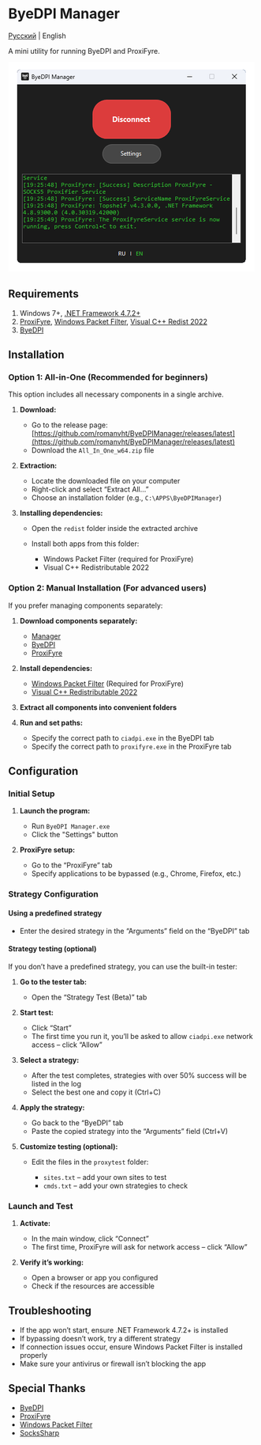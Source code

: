 # ByeDPI Manager

[Русский](README.md) | English

A mini utility for running ByeDPI and ProxiFyre.

![Interface Screenshot](screens/screen_en.png)

## Requirements

1. Windows 7+, [.NET Framework 4.7.2+](https://dotnet.microsoft.com/en-us/download/dotnet-framework/thank-you/net472-offline-installer)
2. [ProxiFyre](https://github.com/wiresock/proxifyre), [Windows Packet Filter](https://github.com/wiresock/ndisapi), [Visual C++ Redist 2022](https://learn.microsoft.com/en-us/cpp/windows/latest-supported-vc-redist?view=msvc-170#latest-microsoft-visual-c-redistributable-version)
3. [ByeDPI](https://github.com/hufrea/byedpi)

## Installation

### Option 1: All-in-One (Recommended for beginners)

This option includes all necessary components in a single archive.

1. **Download:**

   * Go to the release page: [https://github.com/romanvht/ByeDPIManager/releases/latest](https://github.com/romanvht/ByeDPIManager/releases/latest)
   * Download the `All_In_One_w64.zip` file

2. **Extraction:**

   * Locate the downloaded file on your computer
   * Right-click and select “Extract All…”
   * Choose an installation folder (e.g., `C:\APPS\ByeDPIManager`)

3. **Installing dependencies:**

   * Open the `redist` folder inside the extracted archive
   * Install both apps from this folder:

     * Windows Packet Filter (required for ProxiFyre)
     * Visual C++ Redistributable 2022

### Option 2: Manual Installation (For advanced users)

If you prefer managing components separately:

1. **Download components separately:**

   * [Manager](https://github.com/romanvht/ByeDPIManager/releases/latest)
   * [ByeDPI](https://github.com/hufrea/byedpi)
   * [ProxiFyre](https://github.com/wiresock/proxifyre)

2. **Install dependencies:**

   * [Windows Packet Filter](https://github.com/wiresock/ndisapi) (Required for ProxiFyre)
   * [Visual C++ Redistributable 2022](https://learn.microsoft.com/en-us/cpp/windows/latest-supported-vc-redist?view=msvc-170#latest-microsoft-visual-c-redistributable-version)

3. **Extract all components into convenient folders**

4. **Run and set paths:**

   * Specify the correct path to `ciadpi.exe` in the ByeDPI tab
   * Specify the correct path to `proxifyre.exe` in the ProxiFyre tab

## Configuration

### Initial Setup

1. **Launch the program:**

   * Run `ByeDPI Manager.exe`
   * Click the "Settings" button

2. **ProxiFyre setup:**

   * Go to the “ProxiFyre” tab
   * Specify applications to be bypassed (e.g., Chrome, Firefox, etc.)

### Strategy Configuration

#### Using a predefined strategy

* Enter the desired strategy in the “Arguments” field on the “ByeDPI” tab

#### Strategy testing (optional)

If you don’t have a predefined strategy, you can use the built-in tester:

1. **Go to the tester tab:**

   * Open the “Strategy Test (Beta)” tab

2. **Start test:**

   * Click “Start”
   * The first time you run it, you’ll be asked to allow `ciadpi.exe` network access – click “Allow”

3. **Select a strategy:**

   * After the test completes, strategies with over 50% success will be listed in the log
   * Select the best one and copy it (Ctrl+C)

4. **Apply the strategy:**

   * Go back to the “ByeDPI” tab
   * Paste the copied strategy into the “Arguments” field (Ctrl+V)

5. **Customize testing (optional):**

   * Edit the files in the `proxytest` folder:

     * `sites.txt` – add your own sites to test
     * `cmds.txt` – add your own strategies to check

### Launch and Test

1. **Activate:**

   * In the main window, click “Connect”
   * The first time, ProxiFyre will ask for network access – click “Allow”

2. **Verify it’s working:**

   * Open a browser or app you configured
   * Check if the resources are accessible

## Troubleshooting

* If the app won’t start, ensure .NET Framework 4.7.2+ is installed
* If bypassing doesn’t work, try a different strategy
* If connection issues occur, ensure Windows Packet Filter is installed properly
* Make sure your antivirus or firewall isn’t blocking the app

## Special Thanks

* [ByeDPI](https://github.com/hufrea/byedpi)
* [ProxiFyre](https://github.com/wiresock/proxifyre)
* [Windows Packet Filter](https://github.com/wiresock/ndisapi)
* [SocksSharp](https://github.com/extremecodetv/SocksSharp)
